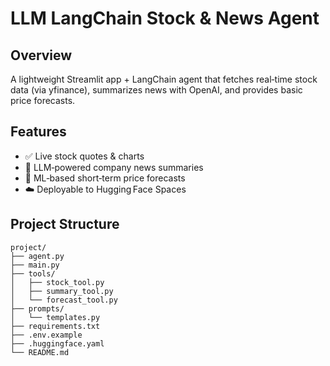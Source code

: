 # LLM LangChain Stock & News Agent

## Overview  
A lightweight Streamlit app + LangChain agent that fetches real‑time stock data (via yfinance), summarizes news with OpenAI, and provides basic price forecasts.

## Features  
- ✅ Live stock quotes & charts  
- 🧠 LLM‑powered company news summaries  
- 🔮 ML‑based short‑term price forecasts  
- ☁️ Deployable to Hugging Face Spaces

## Project Structure  
```text
project/
├── agent.py
├── main.py
├── tools/
│   ├── stock_tool.py
│   ├── summary_tool.py
│   └── forecast_tool.py
├── prompts/
│   └── templates.py
├── requirements.txt
├── .env.example
├── .huggingface.yaml
└── README.md